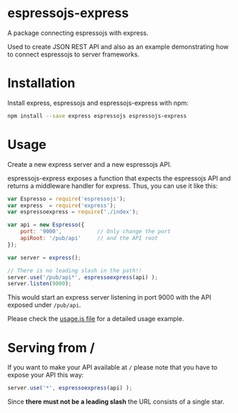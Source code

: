 # espressojs-express
A package connecting espressojs with express.

Used to create JSON REST API and also as an example demonstrating how to connect
espressojs to server frameworks.

# Installation

Install express, espressojs and espressojs-express with npm:

```bash
npm install --save express espressojs espressojs-express
```

# Usage
Create a new express server and a new espressojs API.

espressojs-express exposes a function that expects the espressojs API
and returns a middleware handler for express. Thus, you can use it like this:

```javascript
var Espresso = require('espressojs');
var express  = require('express');
var espressoexpress = require('./index');

var api = new Espresso({
    port: '9000',           // Only change the port
    apiRoot: '/pub/api'     // and the API root
});

var server = express();

// There is no leading slash in the path!!
server.use('/pub/api*', espressoexpress(api) );
server.listen(9000);
```

This would start an express server listening in port 9000 with the API exposed
under `/pub/api`.

Please check the [usage.js file](https://github.com/dak0rn/espressojs-express/blob/master/usage.js) for a detailed usage example.

# Serving from /

If you want to make your API available at `/` please note that you have
to expose your API this way:

```javascript
server.use('*', espressoexpress(api) );
```

Since **there must not be a leading slash** the URL consists of a single star.
